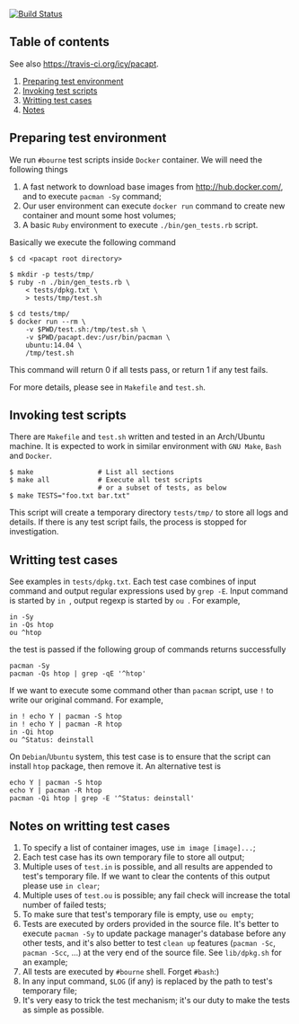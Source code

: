 [![Build Status](https://travis-ci.org/icy/pacapt.svg?branch=ng)](https://travis-ci.org/icy/pacapt)

## Table of contents

See also https://travis-ci.org/icy/pacapt.

1. [Preparing test environment](#preparing-test-environment)
1. [Invoking test scripts](#invoking-test-scripts)
1. [Writting test cases](#writting-test-cases)
1. [Notes](#notes-on-writting-test-cases)

## Preparing test environment

We run `#bourne` test scripts inside `Docker` container. We will need
the following things

1. A fast network to download base images from http://hub.docker.com/,
   and to execute `pacman -Sy` command;
1. Our user environment can execute `docker run` command to create
   new container and mount some host volumes;
1. A basic `Ruby` environment to execute `./bin/gen_tests.rb` script.

Basically we execute the following command

    $ cd <pacapt root directory>

    $ mkdir -p tests/tmp/
    $ ruby -n ./bin/gen_tests.rb \
        < tests/dpkg.txt \
        > tests/tmp/test.sh

    $ cd tests/tmp/
    $ docker run --rm \
        -v $PWD/test.sh:/tmp/test.sh \
        -v $PWD/pacapt.dev:/usr/bin/pacman \
        ubuntu:14.04 \
        /tmp/test.sh

This command will return 0 if all tests pass, or return 1 if any test fails.

For more details, please see in `Makefile` and `test.sh`.

## Invoking test scripts

There are `Makefile` and `test.sh` written and tested in an Arch/Ubuntu
machine. It is expected to work in similar environment with `GNU Make`,
`Bash` and `Docker`.

    $ make                # List all sections
    $ make all            # Execute all test scripts
                          # or a subset of tests, as below
    $ make TESTS="foo.txt bar.txt"

This script will create a temporary directory `tests/tmp/` to store
all logs and details. If there is any test script fails, the process
is stopped for investigation.

## Writting test cases

See examples in `tests/dpkg.txt`. Each test case combines of input command
and output regular expressions used by `grep -E`. Input command is started
by `in `, output regexp is started by `ou `. For example,

    in -Sy
    in -Qs htop
    ou ^htop

the test is passed if the following group of commands returns successfully

    pacman -Sy
    pacman -Qs htop | grep -qE '^htop'

If we want to execute some command other than `pacman` script, use `!`
to write our original command. For example,

    in ! echo Y | pacman -S htop
    in ! echo Y | pacman -R htop
    in -Qi htop
    ou ^Status: deinstall

On `Debian`/`Ubuntu` system, this test case is to ensure that the script
can install `htop` package, then remove it. An alternative test is

    echo Y | pacman -S htop
    echo Y | pacman -R htop
    pacman -Qi htop | grep -E '^Status: deinstall'

## Notes on writting test cases

1. To specify a list of container images, use `im image [image]...`;
1. Each test case has its own temporary file to store all output;
1. Multiple uses of `test.in` is possible, and all results are appended
   to test's temporary file. If we want to clear the contents of this output
   please use `in clear`;
1. Multiple uses of `test.ou` is possible; any fail check will increase
   the total number of failed tests;
1. To make sure that test's temporary file is empty, use `ou empty`;
1. Tests are executed by orders provided in the source file. It's better
   to execute `pacman -Sy` to update package manager's database before
   any other tests, and it's also better to test `clean up` features
   (`pacman -Sc`, `pacman -Scc`, ...) at the very end of the source file.
   See `lib/dpkg.sh` for an example;
1. All tests are executed by `#bourne` shell. Forget `#bash`:)
1. In any input command, `$LOG` (if any) is replaced by the path to
   test's temporary file;
1. It's very easy to trick the test mechanism; it's our duty to make
   the tests as simple as possible.
